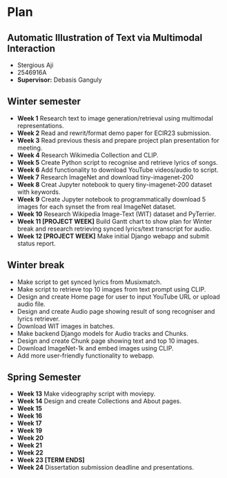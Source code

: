 # Plan

## **Automatic Illustration of Text via Multimodal Interaction**
* Stergious Aji
* 2546916A
* **Supervisor:** Debasis Ganguly

## Winter semester

* **Week 1** Research text to image generation/retrieval using multimodal representations.
* **Week 2** Read and rewrit/format demo paper for ECIR23 submission.
* **Week 3** Read previous thesis and prepare project plan presentation for meeting.
* **Week 4** Research Wikimedia Collection and CLIP.
* **Week 5** Create Python script to recognise and retrieve lyrics of songs.
* **Week 6** Add functionality to download YouTube videos/audio to script.
* **Week 7** Research ImageNet and download tiny-imagenet-200
* **Week 8** Creat Jupyter notebook to query tiny-imagenet-200 dataset with keywords.
* **Week 9** Create Jupyter notebook to programmatically download 5 images for each synset the from real ImageNet dataset.
* **Week 10** Research Wikipedia Image-Text (WIT) dataset and PyTerrier.
* **Week 11 [PROJECT WEEK]** Build Gantt chart to show plan for Winter break and research retrieving synced lyrics/text transcript for audio.
* **Week 12 [PROJECT WEEK]** Make initial Django webapp and submit status report.

## Winter break
* Make script to get synced lyrics from Musixmatch.
* Make script to retrieve top 10 images from text prompt using CLIP.
* Design and create Home page for user to input YouTube URL or upload audio file.
* Design and create Audio page showing result of song recogniser and lyrics retriever.
* Download WIT images in batches.
* Make backend Django models for Audio tracks and Chunks.
* Design and create Chunk page showing text and top 10 images.
* Download ImageNet-1k and embed images using CLIP.
* Add more user-friendly functionality to webapp.

## Spring Semester

* **Week 13** Make videography script with moviepy.
* **Week 14** Design and create Collections and About pages.
* **Week 15**
* **Week 16**
* **Week 17**
* **Week 19**
* **Week 20**
* **Week 21**
* **Week 22**
* **Week 23 [TERM ENDS]**
* **Week 24** Dissertation submission deadline and presentations.